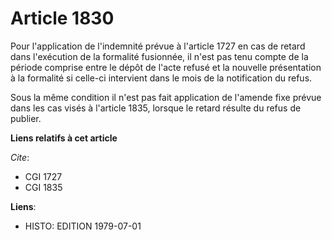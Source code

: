 # Article 1830

Pour l'application de l'indemnité prévue à l'article 1727 en cas de retard dans l'exécution de la formalité fusionnée, il
n'est pas tenu compte de la période comprise entre le dépôt de l'acte refusé et la nouvelle présentation à la formalité si
celle-ci intervient dans le mois de la notification du refus.

Sous la même condition il n'est pas fait application de l'amende fixe prévue dans les cas visés à l'article 1835, lorsque le
retard résulte du refus de publier.

**Liens relatifs à cet article**

_Cite_:

  - CGI 1727
  - CGI 1835

**Liens**:

  - HISTO: EDITION 1979-07-01
